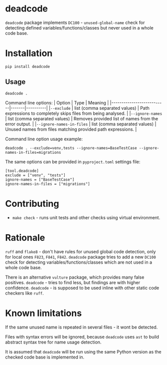 # deadcode
`deadcode` package implements `DC100` - `unused-global-name` check for detecting
defined variables/functions/classes but never used in a whole code base.

# Installation
```shell
pip install deadcode
```

## Usage
```shell
deadcode .
```

Command line options:
| Option                    | Type  | Meaning  |
|---------------------------|-------|----------|
|`--exclude`                | list (comma separated values) | Path expressions to completely skips files from being analysed. |
|`--ignore-names`           | list (comma separated values) | Removes provided list of names from the error output. |
|`--ignore-names-in-files`  | list (comma separated values) | Unused names from files matching provided path expressions. |

Command line option usage example:
```
deadcode . --exclude=venv,tests --ignore-names=BaseTestCase --ignore-names-in-files=migrations
```

The same options can be provided in `pyproject.toml` settings file:
```
[tool.deadcode]
exclude = ["venv", "tests"]
ignore-names = ["BaseTestCase"]
ignore-names-in-files = ["migrations"]
```

# Contributing
- `make check` - runs unit tests and other checks using virtual environment.

# Rationale
`ruff` and `flake8` - don't have rules for unused global code detection, only for local ones `F823`, `F841`, `F842`.
`deadcode` package tries to add a new `DC100` check for detecting variables/functions/classes which are not used in a whole code base.

There is an alternative `vulture` package, which provides many false positives. `deadcode` - tries to find less, but findings are with higher confidence.
`deadcode` - is supposed to be used inline with other static code checkers like `ruff`.

# Known limitations
If the same unused name is repeated in several files - it wont be detected.

Files with syntax errors will be ignored, because `deadcode` uses `ast` to build abstract syntax tree for name usage detection.

It is assumed that `deadcode` will be run using the same Python version as the checked code base is implemented in.
